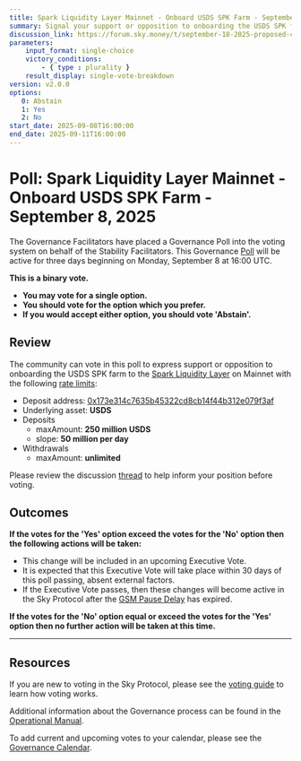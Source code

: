 ```yaml
---
title: Spark Liquidity Layer Mainnet - Onboard USDS SPK Farm - September 8, 2025
summary: Signal your support or opposition to onboarding the USDS SPK farm to the Spark Liquidity Layer on Mainnet.
discussion_link: https://forum.sky.money/t/september-18-2025-proposed-changes-to-spark-for-upcoming-spell/27153
parameters:
    input_format: single-choice
    victory_conditions:
        - { type : plurality }
    result_display: single-vote-breakdown
version: v2.0.0
options:
   0: Abstain
   1: Yes
   2: No
start_date: 2025-09-08T16:00:00
end_date: 2025-09-11T16:00:00
---
```


# Poll: Spark Liquidity Layer Mainnet - Onboard USDS SPK Farm - September 8, 2025

The Governance Facilitators have placed a Governance Poll into the voting system on behalf of the Stability Facilitators. This Governance [Poll](https://sky-atlas.powerhouse.io/A.1.10.1_Operational_Weekly_Cycle/b189fa17-57a9-4d4e-9780-0ce4efd94211|0db30308) will be active for three days beginning on Monday, September 8 at 16:00 UTC.

**This is a binary vote.**

- **You may vote for a single option.**
- **You should vote for the option which you prefer.**
- **If you would accept either option, you should vote 'Abstain'.**

## Review

The community can vote in this poll to express support or opposition to onboarding the USDS SPK farm to the [Spark Liquidity Layer](https://docs.spark.fi/user-guides/spark-liquidity-layer/) on Mainnet with the following [rate limits](https://docs.spark.fi/dev/spark-liquidity-layer/spark-alm-controller#rate-limits):

- Deposit address: [0x173e314c7635b45322cd8cb14f44b312e079f3af](https://etherscan.io/address/0x173e314c7635b45322cd8cb14f44b312e079f3af)
- Underlying asset: **USDS**
- Deposits
  - maxAmount: **250 million USDS**
  - slope: **50 million per day**
- Withdrawals
  - maxAmount: **unlimited**

Please review the discussion [thread](https://forum.sky.money/t/september-18-2025-proposed-changes-to-spark-for-upcoming-spell/27153) to help inform your position before voting.

## Outcomes

**If the votes for the 'Yes' option exceed the votes for the 'No' option then the following actions will be taken:**

- This change will be included in an upcoming Executive Vote.
- It is expected that this Executive Vote will take place within 30 days of this poll passing, absent external factors.
- If the Executive Vote passes, then these changes will become active in the Sky Protocol after the [GSM Pause Delay](https://sky-atlas.powerhouse.io/A.1.9.2.1_Pause_Delay/a98b8227-95f6-4711-9d8d-f52cbc6ad2d0|0db30758e055) has expired.

**If the votes for the 'No' option equal or exceed the votes for the 'Yes' option then no further action will be taken at this time.**

---

## Resources

If you are new to voting in the Sky Protocol, please see the [voting guide](https://manual.makerdao.com/governance/voting-in-makerdao/on-chain-governance) to learn how voting works.

Additional information about the Governance process can be found in the [Operational Manual](https://manual.makerdao.com).

To add current and upcoming votes to your calendar, please see the [Governance Calendar](https://manual.makerdao.com/makerdao/calendars/governance-calendar).

